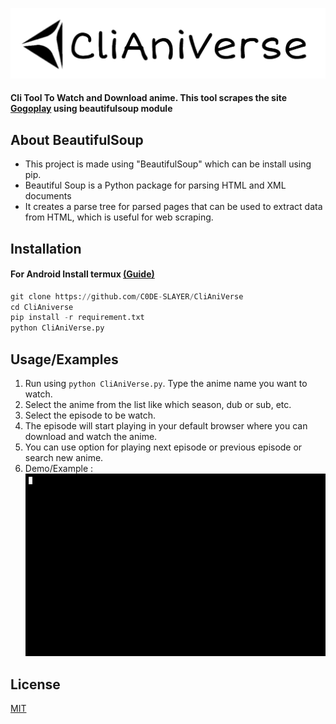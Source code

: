 ![Logo](https://raw.githubusercontent.com/C0DE-SLAYER/CliAniVerse/master/img/logo.png)

#### Cli Tool To Watch and Download anime. This tool scrapes the site [Gogoplay](https://gogoplay5.com) using beautifulsoup module

## About BeautifulSoup
* This project is made using "BeautifulSoup" which can be install using pip.
* Beautiful Soup is a Python package for parsing HTML and XML documents 
* It creates a parse tree for parsed pages that can be used to extract data from HTML, which is useful for web scraping.

## Installation

#### For Android Install termux [(Guide)](https://termux.com/)

```python
git clone https://github.com/C0DE-SLAYER/CliAniVerse
cd CliAniverse
pip install -r requirement.txt
python CliAniVerse.py
```

## Usage/Examples

1. Run using `python CliAniVerse.py`. Type the anime name you want to watch.
2. Select the anime from the list like which season, dub or sub, etc.
3. Select the episode to be watch.
4. The episode will start playing in your default browser where you can download and watch the anime.
5. You can use option for playing next episode or previous episode or search new anime.
6. Demo/Example : 
![Demo](https://raw.githubusercontent.com/C0DE-SLAYER/CliAniVerse/master/img/CliAniVerse_demo.gif)


## License

[MIT](https://github.com/C0DE-SLAYER/CliAniVerse/blob/master/LICENSE.txt)
